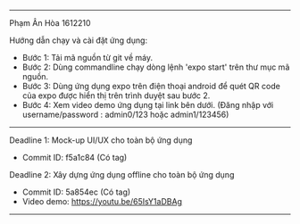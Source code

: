 ---------------------------------------------------
Phạm Ân Hòa
1612210

Hướng dẫn chạy và cài đặt ứng dụng:
- Bước 1: Tải mã nguồn từ git về máy.
- Bước 2: Dùng commandline chạy dòng lệnh 'expo start' trên thư mục mã nguồn.
- Bước 3: Dùng ứng dụng expo trên điện thoại android để quét QR code của expo được hiển thị trên trình duyệt sau bước 2.
- Bước 4: Xem video demo ứng dụng tại link bên dưới. (Đăng nhập với username/password : admin0/123 hoặc admin1/123456)

------------------------------------------------------
Deadline 1: Mock-up UI/UX cho toàn bộ ứng dụng
  - Commit ID: f5a1c84 (Có tag)
  
  Deadline 2: Xây dựng ứng dụng offline cho toàn bộ ứng dụng
  - Commit ID: 5a854ec (Có tag)
  - Video demo: https://youtu.be/65IsY1aDBAg
------------------------------------------------
